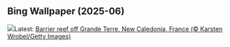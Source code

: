 ## Bing Wallpaper (2025-06)
![](https://www.bing.com/th?id=OHR.GrandeTerreReef_EN-IN3346781319_UHD.jpg&w=1000)Latest: [Barrier reef off Grande Terre, New Caledonia, France (© Karsten Wrobel/Getty Images)](https://www.bing.com/th?id=OHR.GrandeTerreReef_EN-IN3346781319_UHD.jpg)